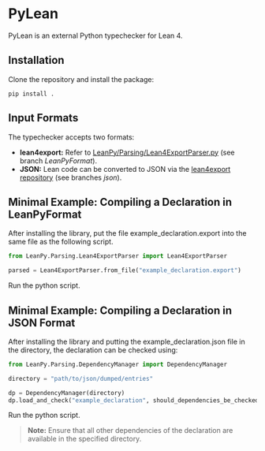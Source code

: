 # PyLean

PyLean is an external Python typechecker for Lean 4.

## Installation

Clone the repository and install the package:

```
pip install .
```

## Input Formats

The typechecker accepts two formats:
- **lean4export:** Refer to [LeanPy/Parsing/Lean4ExportParser.py](LeanPy/Parsing/Lean4ExportParser.py) (see branch *LeanPyFormat*).
- **JSON:** Lean code can be converted to JSON via the [lean4export repository](https://github.com/JobPetrovcic/lean4export/) (see branches *json*).

## Minimal Example: Compiling a Declaration in LeanPyFormat
After installing the library, put the file example_declaration.export into the same file as the following script.

```python
from LeanPy.Parsing.Lean4ExportParser import Lean4ExportParser

parsed = Lean4ExportParser.from_file("example_declaration.export")
```

Run the python script.

## Minimal Example: Compiling a Declaration in JSON Format
After installing the library and putting the example_declaration.json file in the directory, the declaration can be checked using:
```python
from LeanPy.Parsing.DependencyManager import DependencyManager

directory = "path/to/json/dumped/entries"

dp = DependencyManager(directory)
dp.load_and_check("example_declaration", should_dependencies_be_checked=False)
```

Run the python script.

> **Note:** Ensure that all other dependencies of the declaration are available in the specified directory.